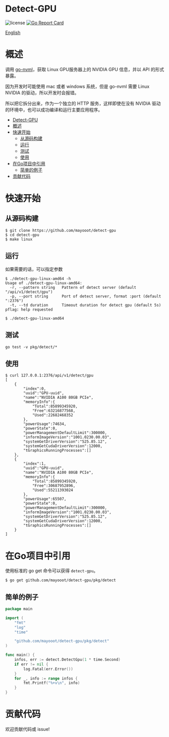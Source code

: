 # Detect-GPU

![license](https://img.shields.io/hexpm/l/plug.svg)
[![Go Report Card](https://goreportcard.com/badge/github.com/mayooot/detect-gpu)](https://goreportcard.com/report/github.com/mayooot/detect-gpu)

[English](..%2FREADME.md)

# 概述

调用 [go-nvml](https://github.com/NVIDIA/go-nvml)，获取 Linux GPU服务器上的 NVIDIA GPU 信息，并以 API 的形式暴露。

因为开发时可能使用 mac 或者 windows 系统，但是 go-nvml 需要 Linux NVIDIA 的驱动，所以开发时会报错。

所以把它拆分出来，作为一个独立的 HTTP 服务，这样即使在没有 NVIDIA 驱动的环境中，也可以成功编译和运行主要应用程序。

- [Detect-GPU](#detect-gpu)
- [概述](#概述)
- [快速开始](#快速开始)
    - [从源码构建](#从源码构建)
    - [运行](#运行)
    - [测试](#测试)
    - [使用](#使用)
- [在Go项目中引用](#在Go项目中引用)
    - [简单的例子](#简单的例子)
- [贡献代码](#贡献代码)

# 快速开始

## 从源码构建

```shell
$ git clone https://github.com/mayooot/detect-gpu
$ cd detect-gpu
$ make linux
```

## 运行

如果需要的话，可以指定参数

```shell
$ ./detect-gpu-linux-amd64 -h
Usage of ./detect-gpu-linux-amd64:
  -r, --pattern string   Pattern of detect server (default "/api/v1/detect/gpu")
  -p, --port string      Port of detect server, format :port (default ":2376")
  -t, --td duration      Timeout duration for detect gpu (default 5s)
pflag: help requested

$ ./detect-gpu-linux-amd64
```

## 测试

```shell
go test -v pkg/detect/*
```

## 使用

```shell
$ curl 127.0.0.1:2376/api/v1/detect/gpu
[
    {
        "index":0,
        "uuid":"GPU-uuid",
        "name":"NVIDIA A100 80GB PCIe",
        "memoryInfo":{
            "Total":85899345920,
            "Free":63216877568,
            "Used":22682468352
        },
        "powerUsage":74634,
        "powerState":0,
        "powerManagementDefaultLimit":300000,
        "informImageVersion":"1001.0230.00.03",
        "systemGetDriverVersion":"525.85.12",
        "systemGetCudaDriverVersion":12000,
        "tGraphicsRunningProcesses":[]
    },
    {
        "index":1,
        "uuid":"GPU-uuid",
        "name":"NVIDIA A100 80GB PCIe",
        "memoryInfo":{
            "Total":85899345920,
            "Free":30687952896,
            "Used":55211393024
        },
        "powerUsage":65507,
        "powerState":0,
        "powerManagementDefaultLimit":300000,
        "informImageVersion":"1001.0230.00.03",
        "systemGetDriverVersion":"525.85.12",
        "systemGetCudaDriverVersion":12000,
        "tGraphicsRunningProcesses":[]
    }
]
```

# 在Go项目中引用

使用标准的 go get 命令可以获得 `detect-gpu`。

```shell
$ go get github.com/mayooot/detect-gpu/pkg/detect 
```

## 简单的例子

```go
package main

import (
	"fmt"
	"log"
	"time"

	"github.com/mayooot/detect-gpu/pkg/detect"
)

func main() {
	infos, err := detect.DetectGpu(1 * time.Second)
	if err != nil {
		log.Fatal(err.Error())
	}
	for _, info := range infos {
		fmt.Printf("%+v\n", info)
	}
}
```

# 贡献代码

欢迎贡献代码或 issue!
